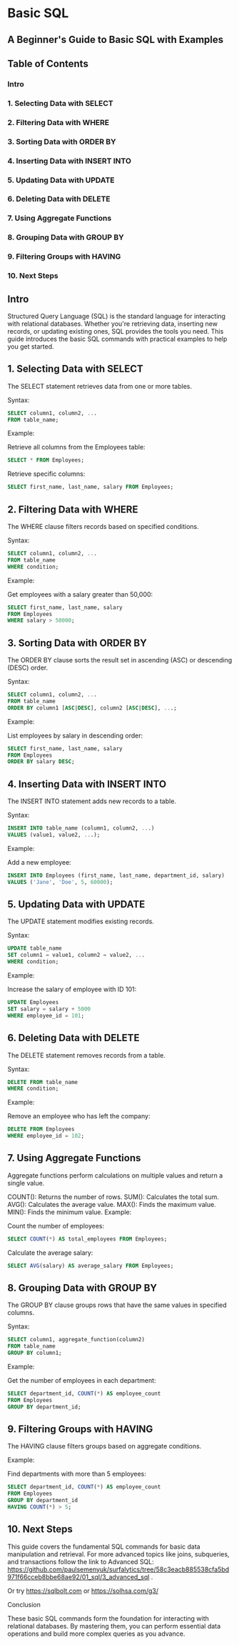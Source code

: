 # Basic SQL

## A Beginner's Guide to Basic SQL with Examples

## Table of Contents
### Intro

### 1. Selecting Data with SELECT

### 2. Filtering Data with WHERE

### 3. Sorting Data with ORDER BY

### 4. Inserting Data with INSERT INTO

### 5. Updating Data with UPDATE

### 6. Deleting Data with DELETE

### 7. Using Aggregate Functions

### 8. Grouping Data with GROUP BY

### 9. Filtering Groups with HAVING

### 10. Next Steps

## Intro
Structured Query Language (SQL) is the standard language for interacting with relational databases. Whether you're retrieving data, inserting new records, or updating existing ones, SQL provides the tools you need. This guide introduces the basic SQL commands with practical examples to help you get started.

## 1. Selecting Data with SELECT
The SELECT statement retrieves data from one or more tables.

Syntax:

```sql
SELECT column1, column2, ...
FROM table_name;
```
Example:

Retrieve all columns from the Employees table:

```sql
SELECT * FROM Employees;
```
Retrieve specific columns:

```sql
SELECT first_name, last_name, salary FROM Employees;
```
## 2. Filtering Data with WHERE
The WHERE clause filters records based on specified conditions.

Syntax:

```sql
SELECT column1, column2, ...
FROM table_name
WHERE condition;
```
Example:

Get employees with a salary greater than 50,000:

```sql
SELECT first_name, last_name, salary
FROM Employees
WHERE salary > 50000;
```
## 3. Sorting Data with ORDER BY
The ORDER BY clause sorts the result set in ascending (ASC) or descending (DESC) order.

Syntax:

```sql
SELECT column1, column2, ...
FROM table_name
ORDER BY column1 [ASC|DESC], column2 [ASC|DESC], ...;
```
Example:

List employees by salary in descending order:

```sql
SELECT first_name, last_name, salary
FROM Employees
ORDER BY salary DESC;
```
## 4. Inserting Data with INSERT INTO
The INSERT INTO statement adds new records to a table.

Syntax:

```sql
INSERT INTO table_name (column1, column2, ...)
VALUES (value1, value2, ...);
```
Example:

Add a new employee:

```sql
INSERT INTO Employees (first_name, last_name, department_id, salary)
VALUES ('Jane', 'Doe', 5, 60000);
```
## 5. Updating Data with UPDATE
The UPDATE statement modifies existing records.

Syntax:

```sql
UPDATE table_name
SET column1 = value1, column2 = value2, ...
WHERE condition;
```
Example:

Increase the salary of employee with ID 101:

```sql
UPDATE Employees
SET salary = salary + 5000
WHERE employee_id = 101;
```
## 6. Deleting Data with DELETE
The DELETE statement removes records from a table.

Syntax:

```sql
DELETE FROM table_name
WHERE condition;
```
Example:

Remove an employee who has left the company:

```sql
DELETE FROM Employees
WHERE employee_id = 102;
```
## 7. Using Aggregate Functions
Aggregate functions perform calculations on multiple values and return a single value.

COUNT(): Returns the number of rows.
SUM(): Calculates the total sum.
AVG(): Calculates the average value.
MAX(): Finds the maximum value.
MIN(): Finds the minimum value.
Example:

Count the number of employees:

```sql
SELECT COUNT(*) AS total_employees FROM Employees;
```
Calculate the average salary:

```sql
SELECT AVG(salary) AS average_salary FROM Employees;
```
## 8. Grouping Data with GROUP BY
The GROUP BY clause groups rows that have the same values in specified columns.

Syntax:

```sql
SELECT column1, aggregate_function(column2)
FROM table_name
GROUP BY column1;
```
Example:

Get the number of employees in each department:

```sql
SELECT department_id, COUNT(*) AS employee_count
FROM Employees
GROUP BY department_id;
```
## 9. Filtering Groups with HAVING
The HAVING clause filters groups based on aggregate conditions.

Example:

Find departments with more than 5 employees:

```sql
SELECT department_id, COUNT(*) AS employee_count
FROM Employees
GROUP BY department_id
HAVING COUNT(*) > 5;
```
## 10. Next Steps
This guide covers the fundamental SQL commands for basic data manipulation and retrieval.
For more advanced topics like joins, subqueries, and transactions follow the link to Advanced SQL: https://github.com/paulsemenyuk/surfalytics/tree/58c3eacb885538cfa5bd971f66cceb8bbe68ae92/01_sql/3_advanced_sql .

Or try
https://sqlbolt.com or https://solhsa.com/g3/

Conclusion

These basic SQL commands form the foundation for interacting with relational databases. By mastering them, you can perform essential data operations and build more complex queries as you advance.
